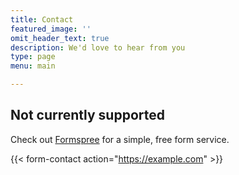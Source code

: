 ```yaml
---
title: Contact
featured_image: ''
omit_header_text: true
description: We'd love to hear from you
type: page
menu: main

---
```


## Not currently supported

Check out [Formspree](https://formspree.io/) for a simple, free form service.

{{< form-contact action="<https://example.com>"  >}}
